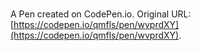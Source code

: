 # 

A Pen created on CodePen.io. Original URL: [https://codepen.io/qmfls/pen/wvprdXY](https://codepen.io/qmfls/pen/wvprdXY).


